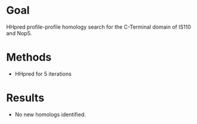 # Goal
HHpred profile-profile homology search for the C-Terminal domain of IS110 and Nop5.

# Methods
- HHpred for 5 iterations

# Results
- No new homologs identified.

